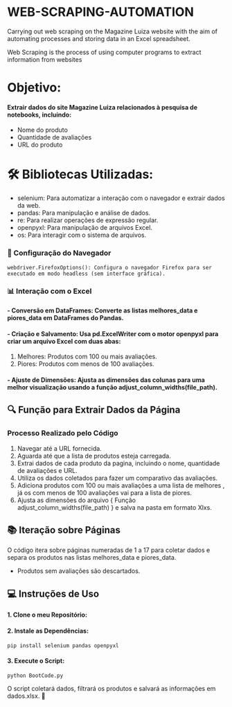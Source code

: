 # WEB-SCRAPING-AUTOMATION

Carrying out web scraping on the Magazine Luiza website with the aim of automating processes and storing data in an Excel spreadsheet.

Web Scraping is the process of using computer programs to extract information from websites

# Objetivo: 

#### Extrair dados do site Magazine Luiza relacionados à pesquisa de notebooks, incluindo:

- Nome do produto
- Quantidade de avaliações
- URL do produto

# 🛠️ Bibliotecas Utilizadas: 

- selenium: Para automatizar a interação com o navegador e extrair dados da web.
- pandas: Para manipulação e análise de dados.
- re: Para realizar operações de expressão regular.
- openpyxl: Para manipulação de arquivos Excel.
- os: Para interagir com o sistema de arquivos.

### 🧩 Configuração do Navegador

```
webdriver.FirefoxOptions(): Configura o navegador Firefox para ser executado em modo headless (sem interface gráfica).

```
### 📊 Interação com o Excel 

#### - Conversão em DataFrames: Converte as listas melhores_data e piores_data em DataFrames do Pandas.

#### - Criação e Salvamento: Usa pd.ExcelWriter com o motor openpyxl para criar um arquivo Excel com duas abas:
 1. Melhores: Produtos com 100 ou mais avaliações.
 2. Piores: Produtos com menos de 100 avaliações.

#### - Ajuste de Dimensões: Ajusta as dimensões das colunas para uma melhor visualização usando a função adjust_column_widths(file_path).

## 🔍 Função para Extrair Dados da Página
### Processo Realizado pelo Código

1. Navegar até a URL fornecida.
2. Aguarda até que a lista de produtos esteja carregada.
3. Extrai dados de cada produto da pagina, incluindo o nome, quantidade de avaliações e URL.
4. Utiliza os dados coletados para fazer um comparativo das avaliações.
5. Adiciona produtos com 100 ou mais avaliações a uma lista de melhores , já os com menos de 100 avaliações vai para a lista de piores. 
6. Ajusta as dimensões do arquivo { Função adjust_column_widths(file_path) } e salva na pasta em formato Xlxs.

## 📚 Iteração sobre Páginas

O código itera sobre páginas numeradas de 1 a 17 para coletar dados e separa os produtos nas listas melhores_data e piores_data.
- Produtos sem avaliações são descartados. 

## 💻 Instruções de Uso



#### 1. Clone o meu Repositório:

#### 2. Instale as Dependências: 

```
pip install selenium pandas openpyxl
```
#### 3. Execute o Script:
```
python BootCode.py
```
O script coletará dados, filtrará os produtos e salvará as informações em dados.xlsx. 📁


